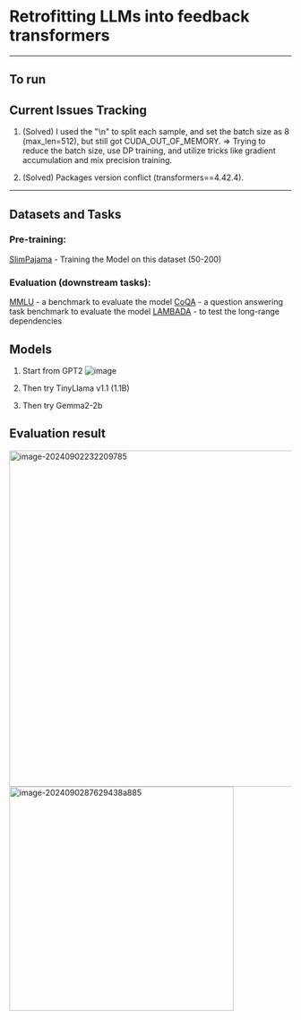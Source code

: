 # Retrofitting LLMs into feedback transformers

------

## To run 

## Current Issues Tracking
1. (Solved) I used the "\n" to split each sample, and set the batch size as 8 (max_len=512), but still got CUDA_OUT_OF_MEMORY. $\Rightarrow$ Trying to reduce the batch size, use DP training, and utilize tricks like gradient accumulation and mix precision training.
   
2. (Solved) Packages version conflict (transformers==4.42.4).
------

## Datasets and Tasks

### Pre-training:

[SlimPajama](https://huggingface.co/datasets/cerebras/SlimPajama-627B?row=1) - Training the Model on this dataset (50-200)



### Evaluation (downstream tasks):

[MMLU](https://huggingface.co/datasets/cais/mmlu) - a benchmark to evaluate the model
[CoQA](https://huggingface.co/datasets/stanfordnlp/coqa) - a question answering task benchmark to evaluate the model
[LAMBADA](https://huggingface.co/datasets/cimec/lambada) - to test the long-range dependencies



## Models

1. Start from GPT2
![image](https://github.com/user-attachments/assets/0aabeb76-e490-4b89-b4f5-9cd97633e055)


2. Then try TinyLlama v1.1 (1.1B)
3. Then try Gemma2-2b


## Evaluation result
<img src="https://github.com/user-attachments/assets/1e91a2a5-f6fd-4d3c-90c9-d4d3c729d9fc" alt="image-20240902232209785" width="600" />
<br />
<img src="https://github.com/user-attachments/assets/1b24cb06-ad74-4832-a1e3-87629438a885" alt="image-2024090287629438a885" width="400" />


